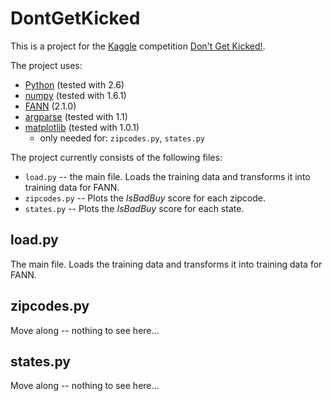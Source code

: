 # DontGetKicked
This is a project for the [Kaggle](http://kaggle.com) competition [Don't Get Kicked!](http://www.kaggle.com/c/DontGetKicked).

The project uses:

 * [Python](python.org) (tested with 2.6)
 * [numpy](http://numpy.org/) (tested with 1.6.1)
 * [FANN](http://leenissen.dk/fann/wp/) (2.1.0)
 * [argparse](http://pypi.python.org/pypi/argparse) (tested with 1.1)
 * [matplotlib](http://matplotlib.sourceforge.net) (tested with 1.0.1)
	* only needed for: `zipcodes.py`, `states.py`


The project currently consists of the following files:

 * `load.py` -- the main file. Loads the training data and transforms it into training data for FANN.
 * `zipcodes.py` -- Plots the _IsBadBuy_ score for each zipcode.
 * `states.py` -- Plots the _IsBadBuy_ score for each state.

## load.py
The main file. Loads the training data and transforms it into training data for FANN.


## zipcodes.py
Move along -- nothing to see here...

## states.py
Move along -- nothing to see here...
